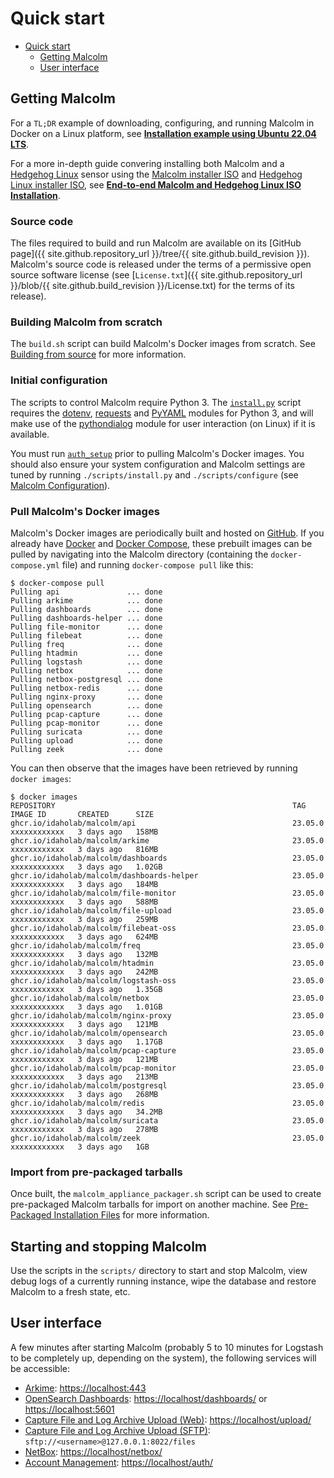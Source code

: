 # <a name="QuickStart"></a>Quick start

* [Quick start](#QuickStart)
    - [Getting Malcolm](#GetMalcolm)
    - [User interface](#UserInterfaceURLs)

## <a name="GetMalcolm"></a>Getting Malcolm

For a `TL;DR` example of downloading, configuring, and running Malcolm in Docker on a Linux platform, see **[Installation example using Ubuntu 22.04 LTS](ubuntu-install-example.md#InstallationExample)**.

For a more in-depth guide convering installing both Malcolm and a [Hedgehog Linux](hedgehog.md) sensor using the [Malcolm installer ISO](malcolm-iso.md#ISO) and [Hedgehog Linux installer ISO](hedgehog-installation.md#HedgehogInstallation), see **[End-to-end Malcolm and Hedgehog Linux ISO Installation](malcolm-hedgehog-e2e-iso-install.md#InstallationExample)**.

### Source code

The files required to build and run Malcolm are available on its [GitHub page]({{ site.github.repository_url }}/tree/{{ site.github.build_revision }}). Malcolm's source code is released under the terms of a permissive open source software license (see [`License.txt`]({{ site.github.repository_url }}/blob/{{ site.github.build_revision }}/License.txt)  for the terms of its release).

### Building Malcolm from scratch

The `build.sh` script can build Malcolm's Docker images from scratch. See [Building from source](development.md#Build) for more information.

### Initial configuration

The scripts to control Malcolm require Python 3. The [`install.py`](malcolm-config.md#ConfigAndTuning) script requires the [dotenv](https://github.com/theskumar/python-dotenv), [requests](https://docs.python-requests.org/en/latest/) and [PyYAML](https://pyyaml.org/) modules for Python 3, and will make use of the [pythondialog](https://pythondialog.sourceforge.io/) module for user interaction (on Linux) if it is available.

You must run [`auth_setup`](authsetup.md#AuthSetup) prior to pulling Malcolm's Docker images. You should also ensure your system configuration and Malcolm settings are tuned by running `./scripts/install.py` and `./scripts/configure` (see [Malcolm Configuration](malcolm-config.md#ConfigAndTuning)).
    
### Pull Malcolm's Docker images

Malcolm's Docker images are periodically built and hosted on [GitHub](https://github.com/orgs/idaholab/packages?repo_name=Malcolm). If you already have [Docker](https://www.docker.com/) and [Docker Compose](https://docs.docker.com/compose/), these prebuilt images can be pulled by navigating into the Malcolm directory (containing the `docker-compose.yml` file) and running `docker-compose pull` like this:
```
$ docker-compose pull
Pulling api               ... done
Pulling arkime            ... done
Pulling dashboards        ... done
Pulling dashboards-helper ... done
Pulling file-monitor      ... done
Pulling filebeat          ... done
Pulling freq              ... done
Pulling htadmin           ... done
Pulling logstash          ... done
Pulling netbox            ... done
Pulling netbox-postgresql ... done
Pulling netbox-redis      ... done
Pulling nginx-proxy       ... done
Pulling opensearch        ... done
Pulling pcap-capture      ... done
Pulling pcap-monitor      ... done
Pulling suricata          ... done
Pulling upload            ... done
Pulling zeek              ... done
```

You can then observe that the images have been retrieved by running `docker images`:
```
$ docker images
REPOSITORY                                                     TAG               IMAGE ID       CREATED      SIZE
ghcr.io/idaholab/malcolm/api                                   23.05.0           xxxxxxxxxxxx   3 days ago   158MB
ghcr.io/idaholab/malcolm/arkime                                23.05.0           xxxxxxxxxxxx   3 days ago   816MB
ghcr.io/idaholab/malcolm/dashboards                            23.05.0           xxxxxxxxxxxx   3 days ago   1.02GB
ghcr.io/idaholab/malcolm/dashboards-helper                     23.05.0           xxxxxxxxxxxx   3 days ago   184MB
ghcr.io/idaholab/malcolm/file-monitor                          23.05.0           xxxxxxxxxxxx   3 days ago   588MB
ghcr.io/idaholab/malcolm/file-upload                           23.05.0           xxxxxxxxxxxx   3 days ago   259MB
ghcr.io/idaholab/malcolm/filebeat-oss                          23.05.0           xxxxxxxxxxxx   3 days ago   624MB
ghcr.io/idaholab/malcolm/freq                                  23.05.0           xxxxxxxxxxxx   3 days ago   132MB
ghcr.io/idaholab/malcolm/htadmin                               23.05.0           xxxxxxxxxxxx   3 days ago   242MB
ghcr.io/idaholab/malcolm/logstash-oss                          23.05.0           xxxxxxxxxxxx   3 days ago   1.35GB
ghcr.io/idaholab/malcolm/netbox                                23.05.0           xxxxxxxxxxxx   3 days ago   1.01GB
ghcr.io/idaholab/malcolm/nginx-proxy                           23.05.0           xxxxxxxxxxxx   3 days ago   121MB
ghcr.io/idaholab/malcolm/opensearch                            23.05.0           xxxxxxxxxxxx   3 days ago   1.17GB
ghcr.io/idaholab/malcolm/pcap-capture                          23.05.0           xxxxxxxxxxxx   3 days ago   121MB
ghcr.io/idaholab/malcolm/pcap-monitor                          23.05.0           xxxxxxxxxxxx   3 days ago   213MB
ghcr.io/idaholab/malcolm/postgresql                            23.05.0           xxxxxxxxxxxx   3 days ago   268MB
ghcr.io/idaholab/malcolm/redis                                 23.05.0           xxxxxxxxxxxx   3 days ago   34.2MB
ghcr.io/idaholab/malcolm/suricata                              23.05.0           xxxxxxxxxxxx   3 days ago   278MB
ghcr.io/idaholab/malcolm/zeek                                  23.05.0           xxxxxxxxxxxx   3 days ago   1GB
```

### Import from pre-packaged tarballs

Once built, the `malcolm_appliance_packager.sh` script can be used to create pre-packaged Malcolm tarballs for import on another machine. See [Pre-Packaged Installation Files](development.md#Packager) for more information.

## Starting and stopping Malcolm

Use the scripts in the `scripts/` directory to start and stop Malcolm, view debug logs of a currently running
instance, wipe the database and restore Malcolm to a fresh state, etc.

## <a name="UserInterfaceURLs"></a>User interface

A few minutes after starting Malcolm (probably 5 to 10 minutes for Logstash to be completely up, depending on the system), the following services will be accessible:

* [Arkime](https://arkime.com/): [https://localhost:443](https://localhost:443)
* [OpenSearch Dashboards](https://opensearch.org/docs/latest/dashboards/index/): [https://localhost/dashboards/](https://localhost/dashboards/) or [https://localhost:5601](https://localhost:5601)
* [Capture File and Log Archive Upload (Web)](upload.md#Upload): [https://localhost/upload/](https://localhost/upload/)
* [Capture File and Log Archive Upload (SFTP)](upload.md#Upload): `sftp://<username>@127.0.0.1:8022/files`
* [NetBox](asset-interaction-analysis.md#AssetInteractionAnalysis): [https://localhost/netbox/](https://localhost/netbox/)
* [Account Management](authsetup.md#AuthBasicAccountManagement): [https://localhost/auth/](https://localhost/auth/)